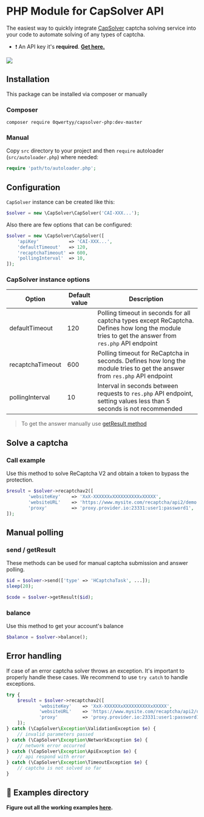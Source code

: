 # PHP Module for CapSolver API
The easiest way to quickly integrate [CapSolver] captcha solving service into your code to automate solving of any types of captcha.
- ❗ An API key it's **required**. [**Get here.**](https://dashboard.capsolver.com/passport/register?inviteCode=CHhA_5os)

[![](https://img.shields.io/badge/documentation-docs.capsolver.com-blue)](https://docs.capsolver.com/guide/getting-started.html)
## Installation
This package can be installed via composer or manually

### Composer
```
composer require 0qwertyy/capsolver-php:dev-master
```

### Manual
Copy `src` directory to your project and then `require` autoloader (`src/autoloader.php`) where needed:
```php
require 'path/to/autoloader.php';
```

## Configuration
`CapSolver` instance can be created like this:

```php
$solver = new \CapSolver\CapSolver('CAI-XXX...');
```
Also there are few options that can be configured:

```php
$solver = new \CapSolver\CapSolver([
    'apiKey'           => 'CAI-XXX...',
    'defaultTimeout'   => 120,
    'recaptchaTimeout' => 600,
    'pollingInterval'  => 10,
]);
```

### CapSolver instance options

|Option|Default value|Description|
|---|---|---|
|defaultTimeout|120|Polling timeout in seconds for all captcha types except ReCaptcha. Defines how long the module tries to get the answer from `res.php` API endpoint|
|recaptchaTimeout|600|Polling timeout for ReCaptcha in seconds. Defines how long the module tries to get the answer from `res.php` API endpoint|
|pollingInterval|10|Interval in seconds between requests to `res.php` API endpoint, setting values less than 5 seconds is not recommended|

> To get the answer manually use [getResult method](#send--getresult)

## Solve a captcha

### Call example
Use this method to solve ReCaptcha V2 and obtain a token to bypass the protection.
```php
$result = $solver->recaptchav2([
        'websiteKey'    => 'XxX-XXXXXXxXXXXXXXXXXxXXXXX',                   // grab it from target site
        'websiteURL'    => 'https://www.mysite.com/recaptcha/api2/demo',    // grab it from target site
        'proxy'         => 'proxy.provider.io:23331:user1:password1',       // proxy string format
]);
```

## Manual polling

### send / getResult
These methods can be used for manual captcha submission and answer polling.
```php
$id = $solver->send(['type' => 'HCaptchaTask', ...]);
sleep(20);

$code = $solver->getResult($id);
```
### balance
Use this method to get your account's balance
```php
$balance = $solver->balance();
```

## Error handling
If case of an error captcha solver throws an exception. It's important to properly handle these cases. We recommend to use `try catch` to handle exceptions. 
```php
try {
    $result = $solver->recaptchav2([
            'websiteKey'    => 'XxX-XXXXXXxXXXXXXXXXXxXXXXX',                   // grab it from target site
            'websiteURL'    => 'https://www.mysite.com/recaptcha/api2/demo',    // grab it from target site
            'proxy'         => 'proxy.provider.io:23331:user1:password1',       // proxy string format
    ]);
} catch (\CapSolver\Exception\ValidationException $e) {
    // invalid parameters passed
} catch (\CapSolver\Exception\NetworkException $e) {
    // network error occurred
} catch (\CapSolver\Exception\ApiException $e) {
    // api respond with error
} catch (\CapSolver\Exception\TimeoutException $e) {
    // captcha is not solved so far
}
```

## 📁 Examples directory
**Figure out all the working examples [here](https://github.com/0qwertyy/capsolver-php/tree/main/examples).**

[CapSolver]: https://capsolver.com/
